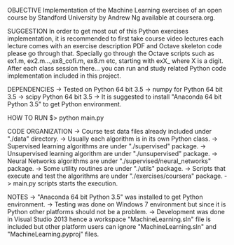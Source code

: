 
OBJECTIVE
  Implementation of the Machine Learning exercises of an open course by
  Standford University by Andrew Ng available at coursera.org.

SUGGESTION
  In order to get most out of this Python exercises implementation,
  it is recommended to first take course video lectures each lecture
  comes with an exercise description PDF and Octave skeleton code
  please go through that. Specially go through the Octave scripts
  such as ex1.m, ex2.m...,ex8_cofi.m, ex8.m etc, starting
  with exX_ where X is a digit. 
  After each class session there... you can run and study related
  Python code implementation included in this project.

DEPENDENCIES
  -> Tested on Python 64 bit 3.5
  -> numpy for Python 64 bit 3.5
  -> scipy Python 64 bit 3.5
  -> It is suggested to install "Anaconda 64 bit Python 3.5" to get
     Python environment.

HOW TO RUN
  $> python main.py

CODE ORGANIZATION
  -> Course test data files already included under "./data" directory.
  -> Usually each algorithm is in its own Python class.
  -> Supervised learning algorithms are under "./supervised" package.
  -> Unsupervised learning algorithm are under "./unsupervised" package.
  -> Neural Networks algorithms are under "./supervised/neural_networks" package.
  -> Some utility routines are under "./utils" package.
  -> Scripts that execute and test the algorithms are under "./exercises/coursera"
     package.
  -> main.py scripts starts the execution.

NOTES
  -> "Anaconda 64 bit Python 3.5" was installed to get Python environment.
  -> Testing was done on Windows 7 environment but since it is Python other
     platforms should not be a problem.
  -> Development was done in Visual Studio 2013 hence a workspace "MachineLearning.sln"
     file is included but other platform users can ignore "MachineLearning.sln"
     and "MachineLearning.pyproj" files.
